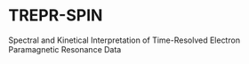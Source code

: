 # TREPR-SPIN
Spectral and Kinetical Interpretation of Time-Resolved Electron Paramagnetic Resonance Data
